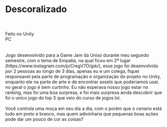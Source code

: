 # Descoralizado
<br />
<br />
Feito no Unity
<br />
PC
<br />
<br />
<br />
Jogo desenvolvido para a Game Jam da Uniso durante meu segundo semestre, com o tema de Empatia, na qual ficou em 2º lugar (https://www.instagram.com/p/CregV7Orjpk/), esse jogo foi desenvolvido por 2 pessoas ao longo de 3 dias, apenas eu e um colega, 
fiquei responsavel pela parte de programação e organização do projeto no Unity, enquanto ele na parte de arte e de encontrar assets que poderiamos usar, no geral o jogo é bem curtinho. Eu não esperava nosso jogo estar no ranking, mas foi uma boa surpresa,
e foi mais surpresa ainda descobrir que foi o unico jogo do top 3 que veio do curso de jogos lol.
<br />
<br />
Você controla uma moça em seu dia a dia, com o porém que o cenario está tudo em preto e branco, mas quem adivinharia que pequenas boas ações pode dar um pouco de cor as coisas?
